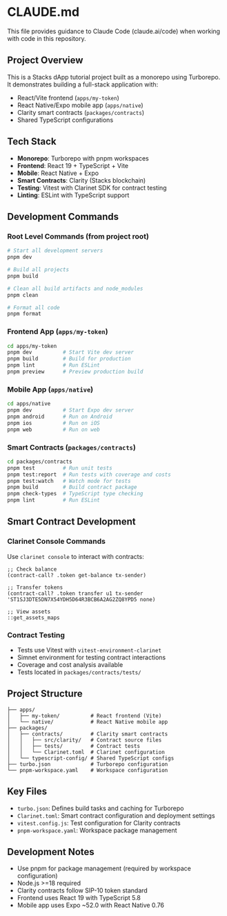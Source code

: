# CLAUDE.md

This file provides guidance to Claude Code (claude.ai/code) when working with code in this repository.

## Project Overview

This is a Stacks dApp tutorial project built as a monorepo using Turborepo. It demonstrates building a full-stack application with:
- React/Vite frontend (`apps/my-token`)
- React Native/Expo mobile app (`apps/native`)
- Clarity smart contracts (`packages/contracts`)
- Shared TypeScript configurations

## Tech Stack

- **Monorepo**: Turborepo with pnpm workspaces
- **Frontend**: React 19 + TypeScript + Vite
- **Mobile**: React Native + Expo
- **Smart Contracts**: Clarity (Stacks blockchain)
- **Testing**: Vitest with Clarinet SDK for contract testing
- **Linting**: ESLint with TypeScript support

## Development Commands

### Root Level Commands (from project root)
```bash
# Start all development servers
pnpm dev

# Build all projects
pnpm build

# Clean all build artifacts and node_modules
pnpm clean

# Format all code
pnpm format
```

### Frontend App (`apps/my-token`)
```bash
cd apps/my-token
pnpm dev          # Start Vite dev server
pnpm build        # Build for production
pnpm lint         # Run ESLint
pnpm preview      # Preview production build
```

### Mobile App (`apps/native`)
```bash
cd apps/native
pnpm dev          # Start Expo dev server
pnpm android      # Run on Android
pnpm ios          # Run on iOS
pnpm web          # Run on web
```

### Smart Contracts (`packages/contracts`)
```bash
cd packages/contracts
pnpm test         # Run unit tests
pnpm test:report  # Run tests with coverage and costs
pnpm test:watch   # Watch mode for tests
pnpm build        # Build contract package
pnpm check-types  # TypeScript type checking
pnpm lint         # Run ESLint
```

## Smart Contract Development

### Clarinet Console Commands
Use `clarinet console` to interact with contracts:

```clarity
;; Check balance
(contract-call? .token get-balance tx-sender)

;; Transfer tokens
(contract-call? .token transfer u1 tx-sender 'ST1SJ3DTE5DN7X54YDH5D64R3BCB6A2AG2ZQ8YPD5 none)

;; View assets
::get_assets_maps
```

### Contract Testing
- Tests use Vitest with `vitest-environment-clarinet`
- Simnet environment for testing contract interactions
- Coverage and cost analysis available
- Tests located in `packages/contracts/tests/`

## Project Structure

```
├── apps/
│   ├── my-token/          # React frontend (Vite)
│   └── native/            # React Native mobile app
├── packages/
│   ├── contracts/         # Clarity smart contracts
│   │   ├── src/clarity/   # Contract source files
│   │   ├── tests/         # Contract tests
│   │   └── Clarinet.toml  # Clarinet configuration
│   └── typescript-config/ # Shared TypeScript configs
├── turbo.json             # Turborepo configuration
└── pnpm-workspace.yaml    # Workspace configuration
```

## Key Files

- `turbo.json`: Defines build tasks and caching for Turborepo
- `Clarinet.toml`: Smart contract configuration and deployment settings
- `vitest.config.js`: Test configuration for Clarity contracts
- `pnpm-workspace.yaml`: Workspace package management

## Development Notes

- Use pnpm for package management (required by workspace configuration)
- Node.js >=18 required
- Clarity contracts follow SIP-10 token standard
- Frontend uses React 19 with TypeScript 5.8
- Mobile app uses Expo ~52.0 with React Native 0.76